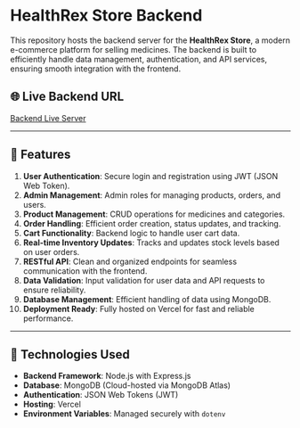 # HealthRex Store Backend

This repository hosts the backend server for the **HealthRex Store**, a modern e-commerce platform for selling medicines. The backend is built to efficiently handle data management, authentication, and API services, ensuring smooth integration with the frontend.

## 🌐 Live Backend URL
[Backend Live Server](https://medicing-selling-server-side.vercel.app/)

---

## 🚀 Features

1. **User Authentication**: Secure login and registration using JWT (JSON Web Token).  
2. **Admin Management**: Admin roles for managing products, orders, and users.  
3. **Product Management**: CRUD operations for medicines and categories.  
4. **Order Handling**: Efficient order creation, status updates, and tracking.  
5. **Cart Functionality**: Backend logic to handle user cart data.  
6. **Real-time Inventory Updates**: Tracks and updates stock levels based on user orders.  
7. **RESTful API**: Clean and organized endpoints for seamless communication with the frontend.  
8. **Data Validation**: Input validation for user data and API requests to ensure reliability.  
9. **Database Management**: Efficient handling of data using MongoDB.  
10. **Deployment Ready**: Fully hosted on Vercel for fast and reliable performance.  

---

## 🧰 Technologies Used

- **Backend Framework**: Node.js with Express.js  
- **Database**: MongoDB (Cloud-hosted via MongoDB Atlas)  
- **Authentication**: JSON Web Tokens (JWT)  
- **Hosting**: Vercel  
- **Environment Variables**: Managed securely with `dotenv`  




